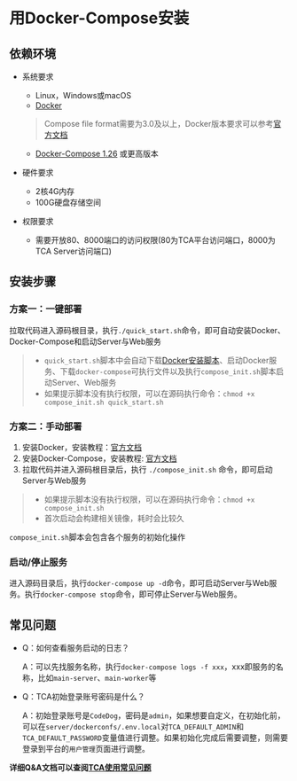 # 用Docker-Compose安装

## 依赖环境

- 系统要求

  - Linux，Windows或macOS
  - [Docker](https://docs.docker.com/engine/install/)
  > Compose file format需要为3.0及以上，Docker版本要求可以参考[官方文档](https://docs.docker.com/compose/compose-file/compose-file-v3/#compose-and-docker-compatibility-matrix)
  - [Docker-Compose 1.26](https://docs.docker.com/compose/install/) 或更高版本

- 硬件要求

    - 2核4G内存
    - 100G硬盘存储空间

- 权限要求

  - 需要开放80、8000端口的访问权限(80为TCA平台访问端口，8000为TCA Server访问端口)

## 安装步骤

### 方案一：一键部署

拉取代码进入源码根目录，执行``./quick_start.sh``命令，即可自动安装Docker、Docker-Compose和启动Server与Web服务

>- ``quick_start.sh``脚本中会自动下载[Docker安装脚本](https://get.docker.com)、启动Docker服务、下载``docker-compose``可执行文件以及执行``compose_init.sh``脚本启动Server、Web服务
>- 如果提示脚本没有执行权限，可以在源码执行命令：``chmod +x compose_init.sh quick_start.sh``


### 方案二：手动部署

1. 安装Docker，安装教程：[官方文档](https://docs.docker.com/engine/install/)
2. 安装Docker-Compose，安装教程: [官方文档](https://docs.docker.com/compose/install/)
3. 拉取代码并进入源码根目录后，执行 ``./compose_init.sh`` 命令，即可启动Server与Web服务


>- 如果提示脚本没有执行权限，可以在源码执行命令：``chmod +x compose_init.sh``
>- 首次启动会构建相关镜像，耗时会比较久

``compose_init.sh``脚本会包含各个服务的初始化操作

### 启动/停止服务

进入源码目录后，执行``docker-compose up -d``命令，即可启动Server与Web服务。执行``docker-compose stop``命令，即可停止Server与Web服务。

## 常见问题

- Q：如何查看服务启动的日志？

  A：可以先找服务名称，执行``docker-compose logs -f xxx``，xxx即服务的名称，比如``main-server``、``main-worker``等

- Q：TCA初始登录账号密码是什么？
  
  A：初始登录账号是``CodeDog``，密码是``admin``，如果想要自定义，在初始化前，可以在``server/dockerconfs/.env.local``对``TCA_DEFAULT_ADMIN``和``TCA_DEFAULT_PASSWORD``变量值进行调整。如果初始化完成后需要调整，则需要登录到平台的``用户管理``页面进行调整。

**详细Q&A文档可以查阅[TCA使用常见问题](Q&A.md)**
